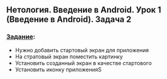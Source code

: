 ## Нетология. Введение в Android. Урок 1 (Введение в Android). Задача 2


### [Задание](https://github.com/netology-code/and-homeworks/tree/master/1.1.android-components/1.1.2):

- Нужно добавить стартовый экран для приложения
- На стратовый экран поместить картинку
- Установить созданный экран в качестве стартового
- Установить иконку приложенияS